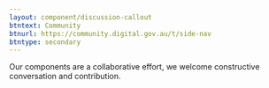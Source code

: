 ```yaml
---
layout: component/discussion-callout
btntext: Community
btnurl: https://community.digital.gov.au/t/side-nav
btntype: secondary
---
```


Our components are a collaborative effort, we welcome constructive conversation and contribution.
